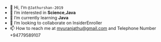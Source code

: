 - 👋 Hi, I’m `@Jathurshan-2019`
- 👀 I’m interested in **Science**,**Java**
- 🌱 I’m currently learning **Java**
- 💞️ I’m looking to collaborate on InsiderEnroller
- 📫 How to reach me at myuranjathu@gmail.com and Telephone Number +94779589107

<!---
Jathurshan-2019/Jathurshan-2019 is a ✨ special ✨ repository because its `ABOUTME.md` (this file) appears on your GitHub profile.
You can click the Preview link to take a look at your changes.
--->
